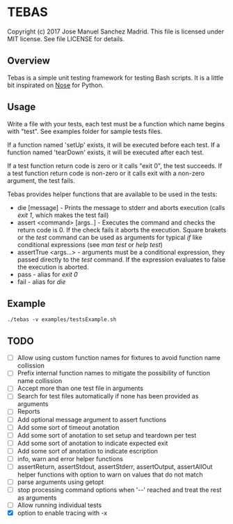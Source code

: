 TEBAS
============
Copyright (c) 2017 Jose Manuel Sanchez Madrid. This file is licensed under MIT license. See file LICENSE for details.

## Overview
Tebas is a simple unit testing framework for testing Bash scripts. It is a little bit inspirated on [Nose](http://nose.readthedocs.io/en/latest/) for Python.

## Usage
Write a file with your tests, each test must be a function which name begins with "test". See examples folder for sample tests files.

If a function named 'setUp' exists, it will be executed before each test.
If a function named 'tearDown' exists, it will be executed after each test.

If a test function return code is zero or it calls "exit 0", the test succeeds.
If a test function return code is non-zero or it calls exit with a non-zero argument, the test fails.

Tebas provides helper functions that are available to be used in the tests:
 * die [message] - Prints the message to stderr and aborts execution (calls _exit 1_, which makes the test fail)
 * assert \<command\> [args..] - Executes the command and checks the return code is 0. If the check fails it aborts the execution. Square brakets or the _test_ command can be used as arguments for typical _if_ like conditional expressions (see _man test_ or _help test_)
 * assertTrue \<args...\> - arguments must be a conditional expression, they passed directly to the _test_ command. If the expression evaluates to false the execution is aborted.
 * pass - alias for _exit 0_
 * fail - alias for _die_

## Example
```
./tebas -v examples/testsExample.sh
```

## TODO
 - [ ] Allow using custom function names for fixtures to avoid function name collission
 - [ ] Prefix internal function names to mitigate the possibility of function name collission
 - [ ] Accept more than one test file in arguments
 - [ ] Search for test files automatically if none has been provided as arguments
 - [ ] Reports
 - [ ] Add optional message argument to assert functions
 - [ ] Add some sort of timeout anotation
 - [ ] Add some sort of anotation to set setup and teardown per test
 - [ ] Add some sort of anotation to indicate expected exit
 - [ ] Add some sort of anotation to indicate escription
 - [ ] info, warn and error helper functions
 - [ ] assertReturn, assertStdout, assertStderr, assertOutput, assertAllOut helper functions with option to warn on values that do not match
 - [ ] parse arguments using getopt
 - [ ] stop processing command options when '--' reached and treat the rest as arguments
 - [ ] Allow running individual tests
 - [x] option to enable tracing with -x

